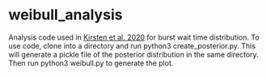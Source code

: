 # weibull_analysis
Analysis code used in [Kirsten et al. 2020](https://arxiv.org/abs/2007.05101) for burst wait time distribution. To use code, clone into a directory and run python3 create_posterior.py. This will generate a pickle file of the posterior distribution in the same directory. Then run python3 weibull.py to generate the plot.
